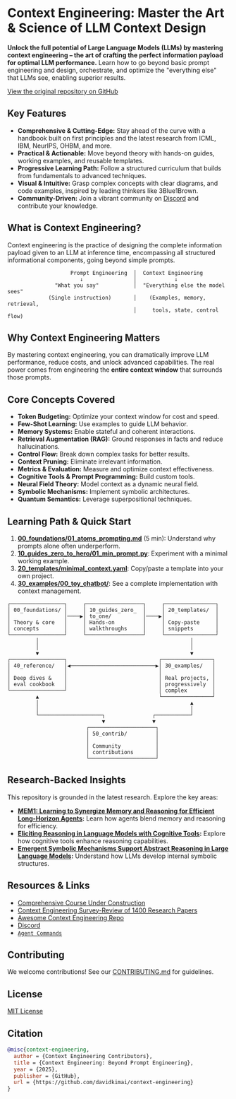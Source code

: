 # Context Engineering: Master the Art & Science of LLM Context Design

**Unlock the full potential of Large Language Models (LLMs) by mastering context engineering – the art of crafting the perfect information payload for optimal LLM performance.** Learn how to go beyond basic prompt engineering and design, orchestrate, and optimize the "everything else" that LLMs see, enabling superior results.

[View the original repository on GitHub](https://github.com/davidkimai/Context-Engineering)

## Key Features

*   **Comprehensive & Cutting-Edge:** Stay ahead of the curve with a handbook built on first principles and the latest research from ICML, IBM, NeurIPS, OHBM, and more.
*   **Practical & Actionable:**  Move beyond theory with hands-on guides, working examples, and reusable templates.
*   **Progressive Learning Path:**  Follow a structured curriculum that builds from fundamentals to advanced techniques.
*   **Visual & Intuitive:**  Grasp complex concepts with clear diagrams, and code examples, inspired by leading thinkers like 3Blue1Brown.
*   **Community-Driven:**  Join a vibrant community on [Discord](https://discord.gg/JeFENHNNNQ) and contribute your knowledge.

## What is Context Engineering?

Context engineering is the practice of designing the complete information payload given to an LLM at inference time, encompassing all structured informational components, going beyond simple prompts.

```
                    Prompt Engineering  │  Context Engineering
                       ↓                │            ↓                      
               "What you say"           │  "Everything else the model sees"
             (Single instruction)       │    (Examples, memory, retrieval,
                                        │     tools, state, control flow)
```

## Why Context Engineering Matters

By mastering context engineering, you can dramatically improve LLM performance, reduce costs, and unlock advanced capabilities. The real power comes from engineering the **entire context window** that surrounds those prompts.

## Core Concepts Covered

*   **Token Budgeting:** Optimize your context window for cost and speed.
*   **Few-Shot Learning:**  Use examples to guide LLM behavior.
*   **Memory Systems:**  Enable stateful and coherent interactions.
*   **Retrieval Augmentation (RAG):** Ground responses in facts and reduce hallucinations.
*   **Control Flow:** Break down complex tasks for better results.
*   **Context Pruning:** Eliminate irrelevant information.
*   **Metrics & Evaluation:**  Measure and optimize context effectiveness.
*   **Cognitive Tools & Prompt Programming:**  Build custom tools.
*   **Neural Field Theory:** Model context as a dynamic neural field.
*   **Symbolic Mechanisms:** Implement symbolic architectures.
*   **Quantum Semantics:** Leverage superpositional techniques.

## Learning Path & Quick Start

1.  **[00_foundations/01_atoms_prompting.md](00_foundations/01_atoms_prompting.md)** (5 min): Understand why prompts alone often underperform.
2.  **[10_guides_zero_to_hero/01_min_prompt.py](10_guides_zero_to_hero/01_min_prompt.py)**: Experiment with a minimal working example.
3.  **[20_templates/minimal_context.yaml](20_templates/minimal_context.yaml)**: Copy/paste a template into your own project.
4.  **[30_examples/00_toy_chatbot/](30_examples/00_toy_chatbot/)**: See a complete implementation with context management.

```
┌─────────────────┐     ┌──────────────────┐     ┌────────────────┐
│ 00_foundations/ │     │ 10_guides_zero_  │     │ 20_templates/  │
│                 │────▶│ to_one/          │────▶│                │
│ Theory & core   │     │ Hands-on         │     │ Copy-paste     │
│ concepts        │     │ walkthroughs     │     │ snippets       │
└─────────────────┘     └──────────────────┘     └────────────────┘
         │                                                │
         │                                                │
         ▼                                                ▼
┌─────────────────┐                             ┌────────────────┐
│ 40_reference/   │◀───────────────────────────▶│ 30_examples/   │
│                 │                             │                │
│ Deep dives &    │                             │ Real projects, │
│ eval cookbook   │                             │ progressively  │
└─────────────────┘                             │ complex        │
         ▲                                      └────────────────┘
         │                                                ▲
         │                                                │
         └────────────────────┐               ┌───────────┘
                              ▼               ▼
                         ┌─────────────────────┐
                         │ 50_contrib/         │
                         │                     │
                         │ Community           │
                         │ contributions       │
                         └─────────────────────┘
```

## Research-Backed Insights

This repository is grounded in the latest research. Explore the key areas:

*   **[MEM1: Learning to Synergize Memory and Reasoning for Efficient Long-Horizon Agents](https://www.arxiv.org/pdf/2506.15841):**  Learn how agents blend memory and reasoning for efficiency.
*   **[Eliciting Reasoning in Language Models with Cognitive Tools](https://www.arxiv.org/pdf/2506.12115):** Explore how cognitive tools enhance reasoning capabilities.
*   **[Emergent Symbolic Mechanisms Support Abstract Reasoning in Large Language Models](https://openreview.net/forum?id=y1SnRPDWx4):** Understand how LLMs develop internal symbolic structures.

## Resources & Links

*   [Comprehensive Course Under Construction](https://github.com/davidkimai/Context-Engineering/tree/main/00_COURSE)
*   [Context Engineering Survey-Review of 1400 Research Papers](https://arxiv.org/pdf/2507.13334)
*   [Awesome Context Engineering Repo](https://github.com/Meirtz/Awesome-Context-Engineering)
*   [Discord](https://discord.gg/JeFENHNNNQ)
*   [`Agent Commands`](https://github.com/davidkimai/Context-Engineering/tree/main/.claude/commands)

## Contributing

We welcome contributions! See our [CONTRIBUTING.md](.github/CONTRIBUTING.md) for guidelines.

## License

[MIT License](LICENSE)

## Citation

```bibtex
@misc{context-engineering,
  author = {Context Engineering Contributors},
  title = {Context Engineering: Beyond Prompt Engineering},
  year = {2025},
  publisher = {GitHub},
  url = {https://github.com/davidkimai/context-engineering}
}
```